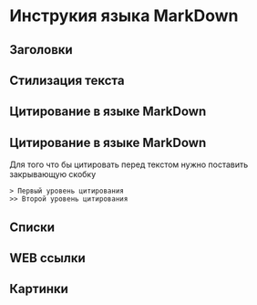 # Инструкия языка MarkDown

## Заголовки

## Стилизация текста

## Цитирование в языке MarkDown

## Цитирование в языке MarkDown
Для того что бы цитировать перед текстом нужно поставить закрывающую скобку
```ch
> Первый уровень цитирования
>> Второй уровень цитирования
```

## Списки

## WEB ссылки

## Картинки
